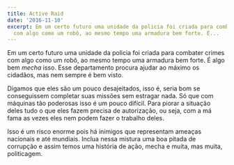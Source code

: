 ```yaml
---
title: Active Raid
date: '2016-11-10'
excerpt: Em um certo futuro uma unidade da policia foi criada para combater crimes
  com algo como um robô, ao mesmo tempo uma armadura bem forte. É...
---
```




Em um certo futuro uma unidade da policia foi criada para combater crimes com algo como um robô, ao mesmo tempo uma armadura bem forte. É algo bem *mecha* isso. Esse departamento procura ajudar ao máximo os cidadãos, mas nem sempre é bem visto.

Digamos que eles são um pouco desajeitados, isso é, seria bom se conseguissem completar suas missões sem estragar nada. Só que com máquinas tão poderosas isso é um pouco difícil. Para piorar a situação deles tudo o que eles fazem precisa de autorização, ou seja, com a má fama as vezes eles nem podem fazer o trabalho deles.

Isso é um risco enorme pois há inimigos que representam ameaças nacionais e até mundiais. Inclua nessa mistura uma boa pitada de corrupção e assim temos uma história de ação, mecha e muita, mas muita, politicagem.